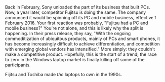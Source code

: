Back in February, Sony unloaded the part of its business that built PCs. Now, a year later, competitor Fujitsu is doing the same. The company announced it would be spinning off its PC and mobile business, effective 1 February 2016. Your first reaction was probably, "Fujitsu had a PC and mobile business?" You're not alone, and this is likely why the split is happening. In their press release, they say, "With the ongoing commoditization of ubiquitous products, mainly of PCs and smart phones, it has become increasingly difficult to achieve differentiation, and competition with emerging global vendors has intensified." More simply: they couldn't make a competitive product. Hopefully, this is the start of a trend; the race to zero in the Windows laptop market is finally killing off some of the participants.

Fijitsu and Toshiba made *the* laptops to own in the 1990s.
